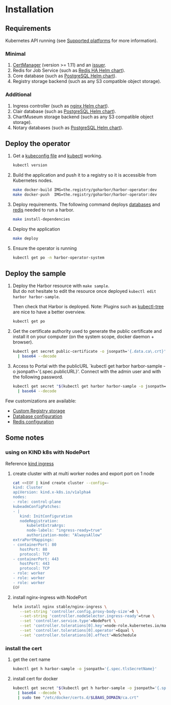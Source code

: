 # Installation

## Requirements

Kubernetes API running (see [Supported platforms](https://github.com/goharbor/harbor-operator/blob/master/README.md#supported-platforms) for more information).

### Minimal

1. [CertManager](https://docs.cert-manager.io) (version >= 1.11) and an [issuer](https://cert-manager.io/docs/configuration/selfsigned/).
2. Redis for Job Service (such as [Redis HA Helm chart](https://github.com/bitnami/charts/tree/master/bitnami/redis)).
3. Core database (such as [PostgreSQL Helm chart](https://github.com/bitnami/charts/tree/master/bitnami/postgresql)).
4. Registry storage backend (such as any S3 compatible object storage).

### Additional

1. Ingress controller (such as [nginx Helm chart](https://github.com/helm/charts/tree/master/stable/nginx-ingress)).
2. Clair database (such as [PostgreSQL Helm chart](https://github.com/bitnami/charts/tree/master/bitnami/postgresql)).
3. ChartMuseum storage backend (such as any S3 compatible object storage).
4. Notary databases (such as [PostgreSQL Helm chart](https://github.com/bitnami/charts/tree/master/bitnami/postgresql)).

## Deploy the operator

1. Get a [kubeconfig file](https://kubernetes.io/docs/concepts/configuration/organize-cluster-access-kubeconfig/) and [kubectl](https://kubernetes.io/docs/tasks/tools/install-kubectl/) working.

   ```bash
   kubectl version
   ```

2. Build the application and push it to a registry so it is accessible from Kubernetes nodes.

   ```bash
   make docker-build IMG=the.registry/goharbor/harbor-operator:dev
   make docker-push  IMG=the.registry/goharbor/harbor-operator:dev
   ```

3. Deploy requirements.
   The following command deploys [databases](./database-installation.md)
   and [redis](./redis-installation.md) needed to run a harbor.

   ```bash
   make install-dependencies
   ```

4. Deploy the application

   ```bash
   make deploy
   ```

5. Ensure the operator is running

   ```bash
   kubectl get po -n harbor-operator-system
   ```

## Deploy the sample

1. Deploy the Harbor resource with `make sample`.  
   But do not hesitate to edit the resource once deployed `kubectl edit harbor harbor-sample`.

   Then check that Harbor is deployed. Note: Plugins such as [kubectl-tree](https://github.com/ahmetb/kubectl-tree) are nice to have a better overview.

   ```bash
   kubectl get po
   ```

2. Get the certificate authority used to generate the public certificate and install it on your computer (on the system scope, docker daemon + browser).

   ```bash
   kubectl get secret public-certificate -o jsonpath='{.data.ca\.crt}' \
     | base64 --decode
   ```

3. Access to Portal with the publicURL `kubectl get harbor harbor-sample -o jsonpath='{.spec.publicURL}'.
   Connect with the admin user and with the following password.

   ```bash
   kubectl get secret "$(kubectl get harbor harbor-sample -o jsonpath='{.spec.adminPasswordSecret}')" -o jsonpath='{.data.password}' \
     | base64 --decode
   ```

Few customizations are available:

- [Custom Registry storage](./registry-storage-configuration.md)
- [Database configuration](./database-installation.md)
- [Redis configuration](./redis-installation.md)

## Some notes

### using on KIND k8s with NodePort

Reference [kind ingress](https://kind.sigs.k8s.io/docs/user/ingress/)

1. create cluster with at multi worker nodes and export port on 1 node

   ```bash
   cat <<EOF | kind create cluster --config=-
   kind: Cluster
   apiVersion: kind.x-k8s.io/v1alpha4
   nodes:
   - role: control-plane
   kubeadmConfigPatches:
   - |
      kind: InitConfiguration
      nodeRegistration:
         kubeletExtraArgs:
         node-labels: "ingress-ready=true"
         authorization-mode: "AlwaysAllow"
   extraPortMappings:
   - containerPort: 80
      hostPort: 80
      protocol: TCP
   - containerPort: 443
      hostPort: 443
      protocol: TCP
   - role: worker
   - role: worker
   - role: worker
   EOF
   ```

2. install nginx-ingress with NodePort

   ```bash
   helm install nginx stable/nginx-ingress \
      --set-string 'controller.config.proxy-body-size'=0 \
      --set-string 'controller.nodeSelector.ingress-ready'=true \
      --set 'controller.service.type'=NodePort \
      --set 'controller.tolerations[0].key'=node-role.kubernetes.io/master \
      --set 'controller.tolerations[0].operator'=Equal \
      --set 'controller.tolerations[0].effect'=NoSchedule
   ```

### install the cert

1. get the cert name

   ```bash
   kubectl get h harbor-sample -o jsonpath='{.spec.tlsSecretName}'
   ```

2. install cert for docker

   ```bash
   kubectl get secret "$(kubectl get h harbor-sample -o jsonpath='{.spec.tlsSecretName}')" -o jsonpath='{.data.ca\.crt}' \
     | base64 --decode \
     | sudo tee "/etc/docker/certs.d/$LBAAS_DOMAIN/ca.crt"
   ```
